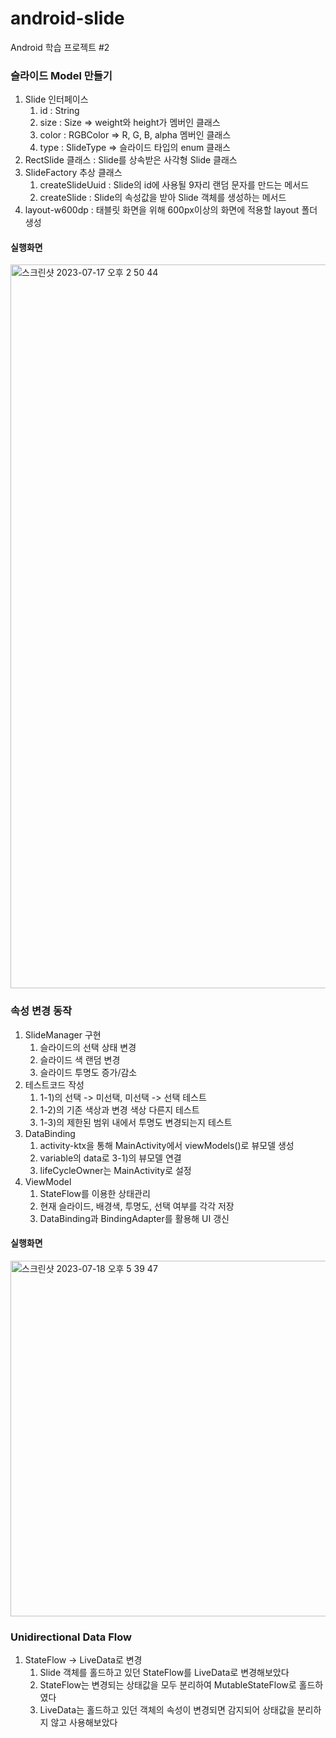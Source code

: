 # android-slide
Android 학습 프로젝트 #2

### 슬라이드 Model 만들기

1. Slide 인터페이스
   1) id : String
   2) size : Size => weight와 height가 멤버인 클래스
   3) color : RGBColor => R, G, B, alpha 멤버인 클래스
   4) type : SlideType => 슬라이드 타입의 enum 클래스
2. RectSlide 클래스 : Slide를 상속받은 사각형 Slide 클래스
3. SlideFactory 추상 클래스
   1) createSlideUuid : Slide의 id에 사용될 9자리 랜덤 문자를 만드는 메서드
   2) createSlide : Slide의 속성값을 받아 Slide 객체를 생성하는 메서드
4. layout-w600dp : 태블릿 화면을 위해 600px이상의 화면에 적용할 layout 폴더 생성

#### 실행화면
<img width="1158" alt="스크린샷 2023-07-17 오후 2 50 44" src="https://github.com/SeungWoo-Ahn/android-slide/assets/78468001/f0fdf137-37a5-425f-9dea-a8160a75b4d6">


### 속성 변경 동작

1. SlideManager 구현
   1) 슬라이드의 선택 상태 변경
   2) 슬라이드 색 랜덤 변경
   3) 슬라이드 투명도 증가/감소
2. 테스트코드 작성
   1) 1-1)의 선택 -> 미선택, 미선택 -> 선택 테스트
   2) 1-2)의 기존 색상과 변경 색상 다른지 테스트
   3) 1-3)의 제한된 범위 내에서 투명도 변경되는지 테스트
3. DataBinding
   1) activity-ktx을 통해 MainActivity에서 viewModels()로 뷰모델 생성
   2) variable의 data로 3-1)의 뷰모델 연결
   3) lifeCycleOwner는 MainActivity로 설정
4. ViewModel
   1) StateFlow를 이용한 상태관리
   2) 현재 슬라이드, 배경색, 투명도, 선택 여부를 각각 저장
   3) DataBinding과 BindingAdapter를 활용해 UI 갱신

#### 실행화면
<img width="569" alt="스크린샷 2023-07-18 오후 5 39 47" src="https://github.com/SeungWoo-Ahn/android-slide/assets/78468001/3be7846f-55ea-4be9-b2c3-a661d5295d3e">


### Unidirectional Data Flow

1. StateFlow -> LiveData로 변경
   1) Slide 객체를 홀드하고 있던 StateFlow를 LiveData로 변경해보았다
   2) StateFlow는 변경되는 상태값을 모두 분리하여 MutableStateFlow로 홀드하였다
   3) LiveData는 홀드하고 있던 객체의 속성이 변경되면 감지되어 상태값을 분리하지 않고 사용해보았다
  
